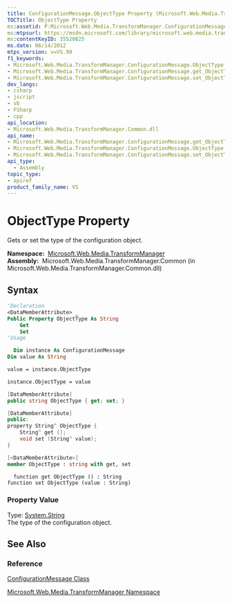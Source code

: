 ```yaml
---
title: ConfigurationMessage.ObjectType Property (Microsoft.Web.Media.TransformManager)
TOCTitle: ObjectType Property
ms:assetid: P:Microsoft.Web.Media.TransformManager.ConfigurationMessage.ObjectType
ms:mtpsurl: https://msdn.microsoft.com/library/microsoft.web.media.transformmanager.configurationmessage.objecttype(v=VS.90)
ms:contentKeyID: 35520825
ms.date: 06/14/2012
mtps_version: v=VS.90
f1_keywords:
- Microsoft.Web.Media.TransformManager.ConfigurationMessage.ObjectType
- Microsoft.Web.Media.TransformManager.ConfigurationMessage.get_ObjectType
- Microsoft.Web.Media.TransformManager.ConfigurationMessage.set_ObjectType
dev_langs:
- csharp
- jscript
- vb
- FSharp
- cpp
api_location:
- Microsoft.Web.Media.TransformManager.Common.dll
api_name:
- Microsoft.Web.Media.TransformManager.ConfigurationMessage.get_ObjectType
- Microsoft.Web.Media.TransformManager.ConfigurationMessage.ObjectType
- Microsoft.Web.Media.TransformManager.ConfigurationMessage.set_ObjectType
api_type:
  - Assembly
topic_type:
- apiref
product_family_name: VS
---
```


# ObjectType Property

Gets or set the type of the configuration object.

**Namespace:**  [Microsoft.Web.Media.TransformManager](microsoft-web-media-transformmanager-namespace.md)  
**Assembly:**  Microsoft.Web.Media.TransformManager.Common (in Microsoft.Web.Media.TransformManager.Common.dll)

## Syntax

```vb
'Declaration
<DataMemberAttribute> _
Public Property ObjectType As String
    Get
    Set
'Usage

  Dim instance As ConfigurationMessage
Dim value As String

value = instance.ObjectType

instance.ObjectType = value
```

```csharp
[DataMemberAttribute]
public string ObjectType { get; set; }
```

```cpp
[DataMemberAttribute]
public:
property String^ ObjectType {
    String^ get ();
    void set (String^ value);
}
```

``` fsharp
[<DataMemberAttribute>]
member ObjectType : string with get, set
```

```jscript
  function get ObjectType () : String
function set ObjectType (value : String)
```

### Property Value

Type: [System.String](https://msdn.microsoft.com/library/s1wwdcbf)  
The type of the configuration object.  

## See Also

### Reference

[ConfigurationMessage Class](configurationmessage-class-microsoft-web-media-transformmanager.md)

[Microsoft.Web.Media.TransformManager Namespace](microsoft-web-media-transformmanager-namespace.md)

